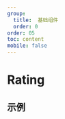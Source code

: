 ```yaml
---
group:
  title:  基础组件
  order: 0
order: 05
toc: content
mobile: false
---
```


# Rating



## 示例

<code src="./examples/Rating" compact background="#fff"></code>

